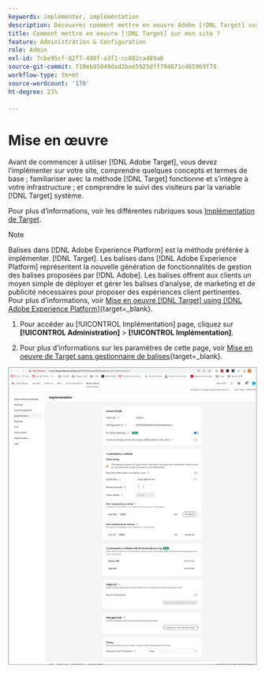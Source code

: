 ```yaml
---
keywords: implémenter, implémentation
description: Découvrez comment mettre en oeuvre Adobe [!DNL Target] sur votre site. Définissez vos paramètres globaux, votre méthode de mise en oeuvre (SDK Web AEP ou at.js), etc.
title: Comment mettre en oeuvre [!DNL Target] sur mon site ?
feature: Administration & Configuration
role: Admin
exl-id: 7cbe95cf-82f7-490f-a3f1-cc882ca489a6
source-git-commit: 719eb95049dad3bee5925dff794871cd65969f79
workflow-type: tm+mt
source-wordcount: '170'
ht-degree: 21%

---
```


# Mise en œuvre

Avant de commencer à utiliser [!DNL Adobe Target], vous devez l’implémenter sur votre site, comprendre quelques concepts et termes de base ; familiariser avec la méthode [!DNL Target] fonctionne et s’intègre à votre infrastructure ; et comprendre le suivi des visiteurs par la variable [!DNL Target] système.

Pour plus d’informations, voir les différentes rubriques sous [Implémentation de Target](/help/main/c-implementing-target/implementing-target.md).

>[!NOTE]
>
>Balises dans [!DNL Adobe Experience Platform] est la méthode préférée à implémenter. [!DNL Target]. Les balises dans [!DNL Adobe Experience Platform] représentent la nouvelle génération de fonctionnalités de gestion des balises proposées par [!DNL Adobe]. Les balises offrent aux clients un moyen simple de déployer et gérer les balises d’analyse, de marketing et de publicité nécessaires pour proposer des expériences client pertinentes. Pour plus d’informations, voir [Mise en oeuvre [!DNL Target] using [!DNL Adobe Experience Platform]](https://developer.adobe.com/target/implement/client-side/atjs/how-to-deployatjs/implement-target-using-adobe-launch/){target=_blank}.

1. Pour accéder au [!UICONTROL Implémentation] page, cliquez sur **[!UICONTROL Administration]** > **[!UICONTROL Implémentation]**.

1. Pour plus d’informations sur les paramètres de cette page, voir [Mise en oeuvre de Target sans gestionnaire de balises](https://developer.adobe.com/target/implement/client-side/atjs/how-to-deployatjs/implement-target-without-a-tag-manager/){target=_blank}.

![Page de mise en oeuvre](/help/main/administrating-target/assets/implementation.png)
